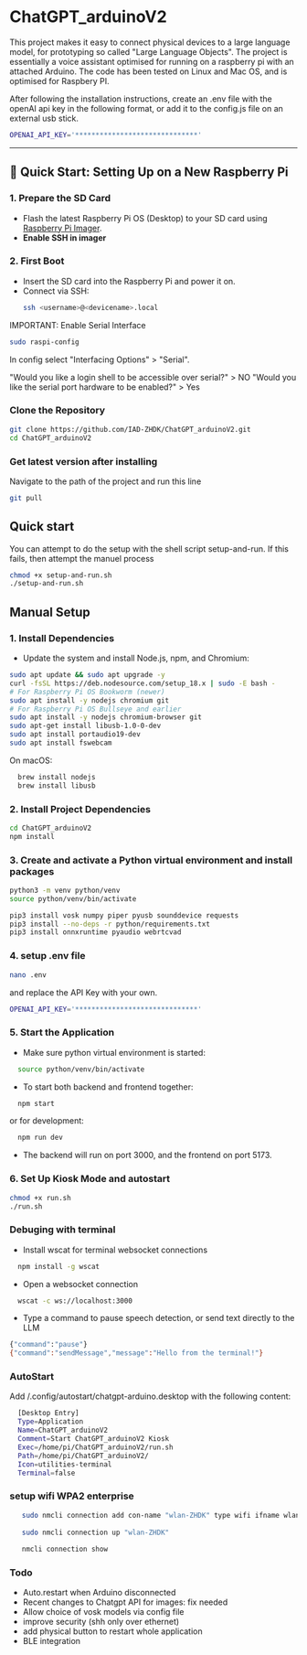 #  ChatGPT_arduinoV2 

This project makes it easy to connect physical devices to a large language model, for prototyping so called "Large Language Objects". The project is essentially a voice assistant optimised for running on a raspberry pi with an attached Arduino. The code has been tested on Linux and Mac OS, and is optimised for Raspbery PI. 

After following the installation instructions, create an .env file with the openAI api key in the following format, or add it to the config.js file on an external usb stick. 

 ```bash
OPENAI_API_KEY='******************************' 
  ```

---

## 🚀 Quick Start: Setting Up on a New Raspberry Pi

### 1. **Prepare the SD Card**
- Flash the latest Raspberry Pi OS (Desktop) to your SD card using [Raspberry Pi Imager](https://www.raspberrypi.com/software/).
- **Enable SSH in imager**  

### 2. **First Boot**
- Insert the SD card into the Raspberry Pi and power it on.
- Connect via SSH:  
  ```bash
  ssh <username>@<devicename>.local
  ```
 
  
IMPORTANT: Enable Serial Interface

  ```bash
  sudo raspi-config
  ```

In config select "Interfacing Options" > "Serial". 

"Would you like a login shell to be accessible over serial?" > NO
"Would you like the serial port hardware to be enabled?" > Yes



### **Clone the Repository**
```bash
git clone https://github.com/IAD-ZHDK/ChatGPT_arduinoV2.git
cd ChatGPT_arduinoV2
```   

### **Get latest version after installing**

Navigate to the path of the project and run this line
```bash
git pull
```  

## Quick start

You can attempt to do the setup with the shell script setup-and-run. If this fails, then attempt the manuel process 

```bash
chmod +x setup-and-run.sh
./setup-and-run.sh
```

## Manual Setup

### 1. **Install Dependencies**
- Update the system and install Node.js, npm, and Chromium:

```bash
sudo apt update && sudo apt upgrade -y
curl -fsSL https://deb.nodesource.com/setup_18.x | sudo -E bash -
# For Raspberry Pi OS Bookworm (newer)
sudo apt install -y nodejs chromium git
# For Raspberry Pi OS Bullseye and earlier
sudo apt install -y nodejs chromium-browser git
sudo apt-get install libusb-1.0-0-dev
sudo apt install portaudio19-dev
sudo apt install fswebcam
```

On macOS:
```bash
  brew install nodejs
  brew install libusb
  ```

### 2. **Install Project Dependencies**

```bash
cd ChatGPT_arduinoV2
npm install
```

### 3. Create and activate a Python virtual environment and install packages

```bash
python3 -m venv python/venv
source python/venv/bin/activate

pip3 install vosk numpy piper pyusb sounddevice requests  
pip3 install --no-deps -r python/requirements.txt
pip3 install onnxruntime pyaudio webrtcvad 

```

### 4. setup .env file

```bash
nano .env
```
and replace the API Key with your own. 
 ```bash
OPENAI_API_KEY='******************************' 
  ```

### 5. **Start the Application**

- Make sure python virtual environment is started:

```bash
  source python/venv/bin/activate
```
- To start both backend and frontend together:
```bash
  npm start
```
or for development:

```bash
  npm run dev
```

- The backend will run on port 3000, and the frontend on port 5173.

### 6. **Set Up Kiosk Mode and autostart**

```bash
chmod +x run.sh
./run.sh
```

### Debuging with terminal 

- Install wscat for terminal websocket connections
```bash
  npm install -g wscat
```
- Open a websocket connection
```bash
  wscat -c ws://localhost:3000
```

- Type a command to pause speech detection, or send text directly to the LLM
```bash
{"command":"pause"}
{"command":"sendMessage","message":"Hello from the terminal!"}
```

###  AutoStart

Add  /.config/autostart/chatgpt-arduino.desktop with the following content:

```bash
  [Desktop Entry]
  Type=Application
  Name=ChatGPT_arduinoV2
  Comment=Start ChatGPT_arduinoV2 Kiosk
  Exec=/home/pi/ChatGPT_arduinoV2/run.sh
  Path=/home/pi/ChatGPT_arduinoV2/
  Icon=utilities-terminal
  Terminal=false
```

### setup wifi WPA2 enterprise
```bash
   sudo nmcli connection add con-name "wlan-ZHDK" type wifi ifname wlan0 ssid "YOUR_SSID" wifi-sec.key-mgmt wpa-eap 802-1x.eap peap 802-1x.phase2-auth mschapv2 802-1x.identity "YOUR_USERNAME" 802-1x.password "YOUR_PASSWORD" ipv4.method auto connection.autoconnect yes
  
   sudo nmcli connection up "wlan-ZHDK"
  
   nmcli connection show
```
###  Todo

- Auto.restart when Arduino disconnected 
- Recent changes to Chatgpt API for images: fix needed
- Allow choice of vosk models via config file
- improve security (shh only over ethernet)
- add physical button to restart whole application 
- BLE integration 
